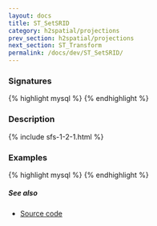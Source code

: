 ```yaml
---
layout: docs
title: ST_SetSRID
category: h2spatial/projections
prev_section: h2spatial/projections
next_section: ST_Transform
permalink: /docs/dev/ST_SetSRID/
---
```


### Signatures

{% highlight mysql %}
{% endhighlight %}

### Description



{% include sfs-1-2-1.html %}

### Examples

{% highlight mysql %}
{% endhighlight %}

##### See also

* [Source code](https://github.com/irstv/H2GIS/blob/master/h2spatial/src/main/java/org/h2gis/h2spatial/internal/function/spatial/crs/ST_SetSRID.java)
